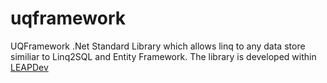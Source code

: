 # uqframework
UQFramework .Net Standard Library which allows linq to any data store similiar to Linq2SQL and Entity Framework.
The library is developed within [LEAPDev](https://leapdev.io/)
